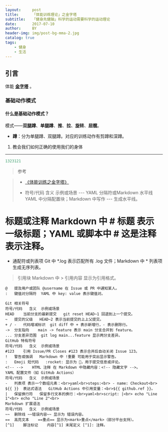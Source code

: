 ```yaml
---
layout:     post
title:      「体能训练理论」之金字塔
subtitle:   「健身先健脑」科学的运动需要科学的运动理论
date:       2017-07-10
author:     BY
header-img: img/post-bg-mma-2.jpg
catalog: true
tags:
    - 健身
    - 生活
---
```



## 引言

体能 [**金字塔**](http://qiubaiying.top/2017/07/10/%E4%BD%93%E8%83%BD%E8%AE%AD%E7%BB%83%E7%90%86%E8%AE%BA-%E4%B9%8B%E9%87%91%E5%AD%97%E5%A1%94/) 。




### 基础动作模式

#### 什么是基础动作模式？

模式——**双腿蹲**、**单腿蹲**、**推**、**拉**、**旋转**、**屈髋**。

- **蹲**：分为单腿蹲、双腿蹲。对应的训练动作有剪蹲和深蹲。

1. 教会我们如何正确的使用我们的身体

---

```swift
1323121
```

>参考 

>- [《体能训练之金字塔》](https://zhuanlan.zhihu.com/p/20801623)
>
>- 符号/代码	含义	示例或场景
---	YAML 分隔符或Markdown 水平线	YAML 中分隔配置块；Markdown 中写作 --- 生成水平线。
#	标题或注释	Markdown 中 # 标题 表示一级标题；YAML 或脚本中 # 这是注释 表示注释。
*	通配符或列表项	Git 中 *.log 表示匹配所有 .log 文件；Markdown 中 * 列表项 生成无序列表。
>	引用块	Markdown 中 > 引用内容 显示为引用格式。
```	代码块标记	包裹代码生成高亮块：<br>python<br>print("Hello")<br>
@	提及用户或团队	@username 在 Issue 或 PR 中通知某人。
:	键值对分隔符	YAML 中 key: value 表示键值对。

Git 相关符号
符号/代码	含义	示例或场景
HEAD	当前分支的最新提交	git reset HEAD~1 回退到上一个提交。
~	提交的父级	HEAD~2 表示当前提交的上上父提交。
+ / -	代码增减标识	git diff 中 + 表示新增行，- 表示删除行。
->	分支指向	main -> feature 表示 main 分支合并到 feature。
...	分支差异范围	git log main...feature 显示两分支差异。
GitHub 特有符号
符号/代码	含义	示例或场景
#123	引用 Issue/PR	Closes #123 表示合并后自动关闭 Issue 123。
!	警告或强调	Markdown 中 !重要 可能用于突出显示警告。
:	Emoji 短代码	:rocket: 显示为 🚀，用于提交信息或评论。
<!-- -->	HTML 注释	在 Markdown 中隐藏内容：<!-- 隐藏文字 -->。
YAML 配置文件（如 GitHub Actions）
符号/代码	含义	示例或场景
-	列表项	表示一个数组元素：<br>yaml<br>steps:<br> - name: Checkout<br>
${{ }}	表达式语法	GitHub Actions 中引用变量：<br>${{ github.ref }}。
|	保留换行符	保留多行文本的换行：<br>yaml<br>script: |<br> echo "Line 1"<br> echo "Line 2"<br>
Markdown 扩展语法
符号/代码	含义	示例或场景
~~	删除线	~~错误内容~~ 显示为 错误内容。
==	高亮文本	==重点== 显示为<mark>重点</mark>（部分平台支持）。
[^1]	脚注标记	内容[^1] 末尾定义 [^1]: 注释。


